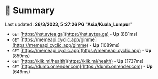 # 📖 Summary
Last updated: **26/3/2023, 5:27:26 PG "Asia/Kuala_Lumpur"**

- `GET` [https://hst.aytea.ga](https://hst.aytea.ga) - **Up** (881ms)
- `GET` [https://memeapi.cyclic.app/gimme](https://memeapi.cyclic.app/gimme) - **Up** (1089ms)
- `GET` [https://memeapi.cyclic.app](https://memeapi.cyclic.app) - **Up** (859ms)
- `GET` [https://klik.ml/health](https://klik.ml/health) - **Up** (1737ms)
- `GET` [https://dumb.onrender.com](https://dumb.onrender.com) - **Up** (649ms)
